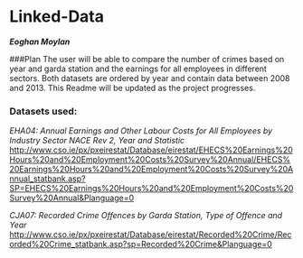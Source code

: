 # Linked-Data
***Eoghan Moylan***

###Plan
The user will be able to compare the number of crimes based on year and garda station and the earnings for all employees in different sectors. Both datasets are ordered by year and contain data between 2008 and 2013. This Readme will be updated as the project progresses. 

### Datasets used:
*EHA04: Annual Earnings and Other Labour Costs for All Employees by Industry Sector NACE Rev 2, Year and Statistic*
http://www.cso.ie/px/pxeirestat/Database/eirestat/EHECS%20Earnings%20Hours%20and%20Employment%20Costs%20Survey%20Annual/EHECS%20Earnings%20Hours%20and%20Employment%20Costs%20Survey%20Annual_statbank.asp?SP=EHECS%20Earnings%20Hours%20and%20Employment%20Costs%20Survey%20Annual&Planguage=0

*CJA07: Recorded Crime Offences by Garda Station, Type of Offence and Year*
http://www.cso.ie/px/pxeirestat/Database/eirestat/Recorded%20Crime/Recorded%20Crime_statbank.asp?sp=Recorded%20Crime&Planguage=0

